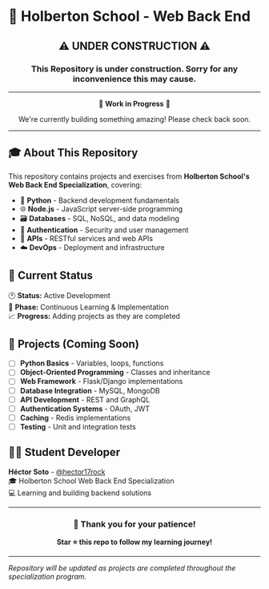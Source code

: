 # 🚧 Holberton School - Web Back End

<div align="center">

## ⚠️ **UNDER CONSTRUCTION** ⚠️

### This Repository is under construction. Sorry for any inconvenience this may cause.

---

🔨 **Work in Progress** 🔨

We're currently building something amazing! Please check back soon.

---

</div>

## 🎓 About This Repository

This repository contains projects and exercises from **Holberton School's Web Back End Specialization**, covering:

- 🐍 **Python** - Backend development fundamentals
- 🌐 **Node.js** - JavaScript server-side programming
- 🗃️ **Databases** - SQL, NoSQL, and data modeling
- 🔐 **Authentication** - Security and user management
- 📡 **APIs** - RESTful services and web APIs
- ☁️ **DevOps** - Deployment and infrastructure

## 📅 Current Status

🕐 **Status:** Active Development  
🔄 **Phase:** Continuous Learning & Implementation  
📈 **Progress:** Adding projects as they are completed

## 📂 Projects (Coming Soon)

- [ ] **Python Basics** - Variables, loops, functions
- [ ] **Object-Oriented Programming** - Classes and inheritance
- [ ] **Web Framework** - Flask/Django implementations  
- [ ] **Database Integration** - MySQL, MongoDB
- [ ] **API Development** - REST and GraphQL
- [ ] **Authentication Systems** - OAuth, JWT
- [ ] **Caching** - Redis implementations
- [ ] **Testing** - Unit and integration tests

## 👨‍💻 Student Developer

**Héctor Soto** - [@hector17rock](https://github.com/hector17rock)  
🎓 Holberton School Web Back End Specialization  
💻 Learning and building backend solutions

---

<div align="center">

### 🙏 Thank you for your patience!

**Star ⭐ this repo to follow my learning journey!**

</div>

---

*Repository will be updated as projects are completed throughout the specialization program.*

